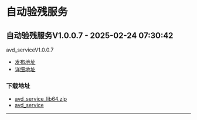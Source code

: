 # 自动验残服务
## 自动验残服务V1.0.0.7 - 2025-02-24 07:30:42
avd_serviceV1.0.0.7
*  [发布地址](https://github.com/jadehh/AutoValidDamage/releases/tag/avd_serviceV1.0.0.7)
*  [详细地址](https://github.com/jadehh/jadehh_file/releases/tag/avd_serviceV1.0.0.7)
### 下载地址
* [avd_service_lib64.zip](https://github.com/jadehh/jadehh_file/releases/download/avd_serviceV1.0.0.7/avd_service_lib64.zip)
* [avd_service](https://github.com/jadehh/jadehh_file/releases/download/avd_serviceV1.0.0.7/avd_service)
--------